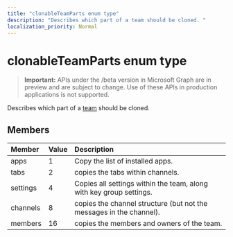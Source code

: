 ```yaml
---
title: "clonableTeamParts enum type"
description: "Describes which part of a team should be cloned. "
localization_priority: Normal
---
```


# clonableTeamParts enum type

> **Important:** APIs under the /beta version in Microsoft Graph are in preview and are subject to change. Use of these APIs in production applications is not supported.

Describes which part of a [team](../resources/team.md) should be cloned. 

## Members

| Member | Value| Description |
|:---------------|:--------|:----------|
|apps|1|Copy the list of installed apps.|
|tabs|2|copies the tabs within channels.|
|settings|4|Copies all settings within the team, along with key group settings.|
|channels|8|copies the channel structure (but not the messages in the channel).|
|members|16|copies the members and owners of the team.|
